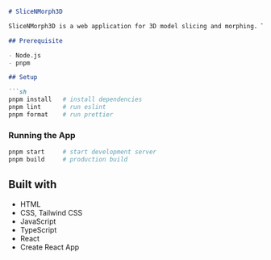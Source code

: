 ```markdown
# SliceNMorph3D

SliceNMorph3D is a web application for 3D model slicing and morphing. This project was bootstrapped with [Create React App](https://github.com/facebook/create-react-app).

## Prerequisite

- Node.js
- pnpm

## Setup

```sh
pnpm install   # install dependencies
pnpm lint      # run eslint
pnpm format    # run prettier
```

### Running the App

```sh
pnpm start     # start development server
pnpm build     # production build
```

## Built with

- HTML
- CSS, Tailwind CSS
- JavaScript
- TypeScript
- React
- Create React App


